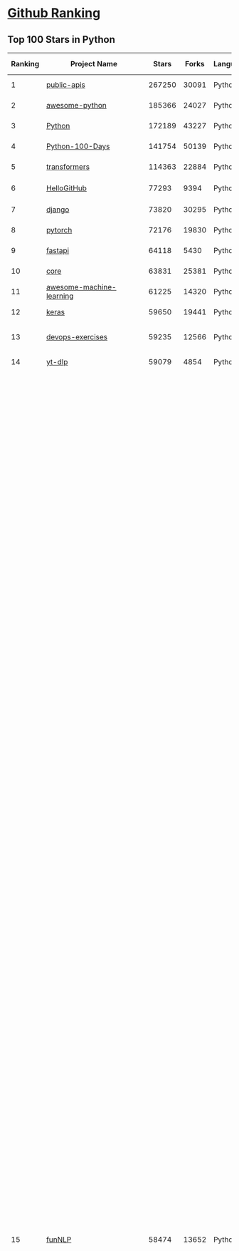 [Github Ranking](../README.md)
==========

## Top 100 Stars in Python

| Ranking | Project Name | Stars | Forks | Language | Open Issues | Description | Last Commit |
| ------- | ------------ | ----- | ----- | -------- | ----------- | ----------- | ----------- |
| 1 | [public-apis](https://github.com/public-apis/public-apis) | 267250 | 30091 | Python | 2 | A collective list of free APIs | 2023-11-02T02:32:40Z |
| 2 | [awesome-python](https://github.com/vinta/awesome-python) | 185366 | 24027 | Python | 0 | A curated list of awesome Python frameworks, libraries, software and resources | 2023-10-17T08:58:04Z |
| 3 | [Python](https://github.com/TheAlgorithms/Python) | 172189 | 43227 | Python | 24 | All Algorithms implemented in Python | 2023-11-01T18:20:20Z |
| 4 | [Python-100-Days](https://github.com/jackfrued/Python-100-Days) | 141754 | 50139 | Python | 509 | Python - 100天从新手到大师 | 2023-10-30T05:38:01Z |
| 5 | [transformers](https://github.com/huggingface/transformers) | 114363 | 22884 | Python | 675 | 🤗 Transformers: State-of-the-art Machine Learning for Pytorch, TensorFlow, and JAX. | 2023-11-02T09:52:47Z |
| 6 | [HelloGitHub](https://github.com/521xueweihan/HelloGitHub) | 77293 | 9394 | Python | 121 | :octocat: 分享 GitHub 上有趣、入门级的开源项目。Share interesting, entry-level open source projects on GitHub. | 2023-10-27T05:33:41Z |
| 7 | [django](https://github.com/django/django) | 73820 | 30295 | Python | 0 | The Web framework for perfectionists with deadlines. | 2023-11-02T09:43:12Z |
| 8 | [pytorch](https://github.com/pytorch/pytorch) | 72176 | 19830 | Python | 12248 | Tensors and Dynamic neural networks in Python with strong GPU acceleration | 2023-11-02T09:57:04Z |
| 9 | [fastapi](https://github.com/tiangolo/fastapi) | 64118 | 5430 | Python | 30 | FastAPI framework, high performance, easy to learn, fast to code, ready for production | 2023-11-02T09:18:24Z |
| 10 | [core](https://github.com/home-assistant/core) | 63831 | 25381 | Python | 2095 | :house_with_garden: Open source home automation that puts local control and privacy first. | 2023-11-02T09:57:02Z |
| 11 | [awesome-machine-learning](https://github.com/josephmisiti/awesome-machine-learning) | 61225 | 14320 | Python | 0 | A curated list of awesome Machine Learning frameworks, libraries and software. | 2023-10-30T15:31:36Z |
| 12 | [keras](https://github.com/keras-team/keras) | 59650 | 19441 | Python | 110 | Deep Learning for humans | 2023-11-02T07:22:02Z |
| 13 | [devops-exercises](https://github.com/bregman-arie/devops-exercises) | 59235 | 12566 | Python | 20 | Linux, Jenkins, AWS, SRE, Prometheus, Docker, Python, Ansible, Git, Kubernetes, Terraform, OpenStack, SQL, NoSQL, Azure, GCP, DNS, Elastic, Network, Virtualization. DevOps Interview Questions | 2023-10-25T19:00:09Z |
| 14 | [yt-dlp](https://github.com/yt-dlp/yt-dlp) | 59079 | 4854 | Python | 1170 | A youtube-dl fork with additional features and fixes | 2023-11-01T23:03:43Z |
| 15 | [funNLP](https://github.com/fighting41love/funNLP) | 58474 | 13652 | Python | 18 | 中英文敏感词、语言检测、中外手机/电话归属地/运营商查询、名字推断性别、手机号抽取、身份证抽取、邮箱抽取、中日文人名库、中文缩写库、拆字词典、词汇情感值、停用词、反动词表、暴恐词表、繁简体转换、英文模拟中文发音、汪峰歌词生成器、职业名称词库、同义词库、反义词库、否定词库、汽车品牌词库、汽车零件词库、连续英文切割、各种中文词向量、公司名字大全、古诗词库、IT词库、财经词库、成语词库、地名词库、历史名人词库、诗词词库、医学词库、饮食词库、法律词库、汽车词库、动物词库、中文聊天语料、中文谣言数据、百度中文问答数据集、句子相似度匹配算法集合、bert资源、文本生成&摘要相关工具、cocoNLP信息抽取工具、国内电话号码正则匹配、清华大学XLORE:中英文跨语言百科知识图谱、清华大学人工智能技术系列报告、自然语言生成、NLU太难了系列、自动对联数据及机器人、用户名黑名单列表、罪名法务名词及分类模型、微信公众号语料、cs224n深度学习自然语言处理课程、中文手写汉字识别、中文自然语言处理 语料/数据集、变量命名神器、分词语料库+代码、任务型对话英文数据集、ASR 语音数据集 + 基于深度学习的中文语音识别系统、笑声检测器、Microsoft多语言数字/单位/如日期时间识别包、中华新华字典数据库及api(包括常用歇后语、成语、词语和汉字)、文档图谱自动生成、SpaCy 中文模型、Common Voice语音识别数据集新版、神经网络关系抽取、基于bert的命名实体识别、关键词(Keyphrase)抽取包pke、基于医疗领域知识图谱的问答系统、基于依存句法与语义角色标注的事件三元组抽取、依存句法分析4万句高质量标注数据、cnocr：用来做中文OCR的Python3包、中文人物关系知识图谱项目、中文nlp竞赛项目及代码汇总、中文字符数据、speech-aligner: 从“人声语音”及其“语言文本”产生音素级别时间对齐标注的工具、AmpliGraph: 知识图谱表示学习(Python)库：知识图谱概念链接预测、Scattertext 文本可视化(python)、语言/知识表示工具：BERT & ERNIE、中文对比英文自然语言处理NLP的区别综述、Synonyms中文近义词工具包、HarvestText领域自适应文本挖掘工具（新词发现-情感分析-实体链接等）、word2word：(Python)方便易用的多语言词-词对集：62种语言/3,564个多语言对、语音识别语料生成工具：从具有音频/字幕的在线视频创建自动语音识别(ASR)语料库、构建医疗实体识别的模型（包含词典和语料标注）、单文档非监督的关键词抽取、Kashgari中使用gpt-2语言模型、开源的金融投资数据提取工具、文本自动摘要库TextTeaser: 仅支持英文、人民日报语料处理工具集、一些关于自然语言的基本模型、基于14W歌曲知识库的问答尝试--功能包括歌词接龙and已知歌词找歌曲以及歌曲歌手歌词三角关系的问答、基于Siamese bilstm模型的相似句子判定模型并提供训练数据集和测试数据集、用Transformer编解码模型实现的根据Hacker News文章标题自动生成评论、用BERT进行序列标记和文本分类的模板代码、LitBank：NLP数据集——支持自然语言处理和计算人文学科任务的100部带标记英文小说语料、百度开源的基准信息抽取系统、虚假新闻数据集、Facebook: LAMA语言模型分析，提供Transformer-XL/BERT/ELMo/GPT预训练语言模型的统一访问接口、CommonsenseQA：面向常识的英文QA挑战、中文知识图谱资料、数据及工具、各大公司内部里大牛分享的技术文档 PDF 或者 PPT、自然语言生成SQL语句（英文）、中文NLP数据增强（EDA）工具、英文NLP数据增强工具 、基于医药知识图谱的智能问答系统、京东商品知识图谱、基于mongodb存储的军事领域知识图谱问答项目、基于远监督的中文关系抽取、语音情感分析、中文ULMFiT-情感分析-文本分类-语料及模型、一个拍照做题程序、世界各国大规模人名库、一个利用有趣中文语料库 qingyun 训练出来的中文聊天机器人、中文聊天机器人seqGAN、省市区镇行政区划数据带拼音标注、教育行业新闻语料库包含自动文摘功能、开放了对话机器人-知识图谱-语义理解-自然语言处理工具及数据、中文知识图谱：基于百度百科中文页面-抽取三元组信息-构建中文知识图谱、masr: 中文语音识别-提供预训练模型-高识别率、Python音频数据增广库、中文全词覆盖BERT及两份阅读理解数据、ConvLab：开源多域端到端对话系统平台、中文自然语言处理数据集、基于最新版本rasa搭建的对话系统、基于TensorFlow和BERT的管道式实体及关系抽取、一个小型的证券知识图谱/知识库、复盘所有NLP比赛的TOP方案、OpenCLaP：多领域开源中文预训练语言模型仓库、UER：基于不同语料+编码器+目标任务的中文预训练模型仓库、中文自然语言处理向量合集、基于金融-司法领域(兼有闲聊性质)的聊天机器人、g2pC：基于上下文的汉语读音自动标记模块、Zincbase 知识图谱构建工具包、诗歌质量评价/细粒度情感诗歌语料库、快速转化「中文数字」和「阿拉伯数字」、百度知道问答语料库、基于知识图谱的问答系统、jieba_fast 加速版的jieba、正则表达式教程、中文阅读理解数据集、基于BERT等最新语言模型的抽取式摘要提取、Python利用深度学习进行文本摘要的综合指南、知识图谱深度学习相关资料整理、维基大规模平行文本语料、StanfordNLP 0.2.0：纯Python版自然语言处理包、NeuralNLP-NeuralClassifier：腾讯开源深度学习文本分类工具、端到端的封闭域对话系统、中文命名实体识别：NeuroNER vs. BertNER、新闻事件线索抽取、2019年百度的三元组抽取比赛：“科学空间队”源码、基于依存句法的开放域文本知识三元组抽取和知识库构建、中文的GPT2训练代码、ML-NLP - 机器学习(Machine Learning)NLP面试中常考到的知识点和代码实现、nlp4han:中文自然语言处理工具集(断句/分词/词性标注/组块/句法分析/语义分析/NER/N元语法/HMM/代词消解/情感分析/拼写检查、XLM：Facebook的跨语言预训练语言模型、用基于BERT的微调和特征提取方法来进行知识图谱百度百科人物词条属性抽取、中文自然语言处理相关的开放任务-数据集-当前最佳结果、CoupletAI - 基于CNN+Bi-LSTM+Attention 的自动对对联系统、抽象知识图谱、MiningZhiDaoQACorpus - 580万百度知道问答数据挖掘项目、brat rapid annotation tool: 序列标注工具、大规模中文知识图谱数据：1.4亿实体、数据增强在机器翻译及其他nlp任务中的应用及效果、allennlp阅读理解:支持多种数据和模型、PDF表格数据提取工具 、 Graphbrain：AI开源软件库和科研工具，目的是促进自动意义提取和文本理解以及知识的探索和推断、简历自动筛选系统、基于命名实体识别的简历自动摘要、中文语言理解测评基准，包括代表性的数据集&基准模型&语料库&排行榜、树洞 OCR 文字识别 、从包含表格的扫描图片中识别表格和文字、语声迁移、Python口语自然语言处理工具集(英文)、 similarity：相似度计算工具包，java编写、海量中文预训练ALBERT模型 、Transformers 2.0 、基于大规模音频数据集Audioset的音频增强 、Poplar：网页版自然语言标注工具、图片文字去除，可用于漫画翻译 、186种语言的数字叫法库、Amazon发布基于知识的人-人开放领域对话数据集 、中文文本纠错模块代码、繁简体转换 、 Python实现的多种文本可读性评价指标、类似于人名/地名/组织机构名的命名体识别数据集 、东南大学《知识图谱》研究生课程(资料)、. 英文拼写检查库 、 wwsearch是企业微信后台自研的全文检索引擎、CHAMELEON：深度学习新闻推荐系统元架构 、 8篇论文梳理BERT相关模型进展与反思、DocSearch：免费文档搜索引擎、 LIDA：轻量交互式对话标注工具 、aili - the fastest in-memory index in the East 东半球最快并发索引 、知识图谱车音工作项目、自然语言生成资源大全 、中日韩分词库mecab的Python接口库、中文文本摘要/关键词提取、汉字字符特征提取器 (featurizer)，提取汉字的特征（发音特征、字形特征）用做深度学习的特征、中文生成任务基准测评 、中文缩写数据集、中文任务基准测评 - 代表性的数据集-基准(预训练)模型-语料库-baseline-工具包-排行榜、PySS3：面向可解释AI的SS3文本分类器机器可视化工具 、中文NLP数据集列表、COPE - 格律诗编辑程序、doccano：基于网页的开源协同多语言文本标注工具 、PreNLP：自然语言预处理库、简单的简历解析器，用来从简历中提取关键信息、用于中文闲聊的GPT2模型：GPT2-chitchat、基于检索聊天机器人多轮响应选择相关资源列表(Leaderboards、Datasets、Papers)、(Colab)抽象文本摘要实现集锦(教程 、词语拼音数据、高效模糊搜索工具、NLP数据增广资源集、微软对话机器人框架 、 GitHub Typo Corpus：大规模GitHub多语言拼写错误/语法错误数据集、TextCluster：短文本聚类预处理模块 Short text cluster、面向语音识别的中文文本规范化、BLINK：最先进的实体链接库、BertPunc：基于BERT的最先进标点修复模型、Tokenizer：快速、可定制的文本词条化库、中文语言理解测评基准，包括代表性的数据集、基准(预训练)模型、语料库、排行榜、spaCy 医学文本挖掘与信息提取 、 NLP任务示例项目代码集、 python拼写检查库、chatbot-list - 行业内关于智能客服、聊天机器人的应用和架构、算法分享和介绍、语音质量评价指标(MOSNet, BSSEval, STOI, PESQ, SRMR)、 用138GB语料训练的法文RoBERTa预训练语言模型 、BERT-NER-Pytorch：三种不同模式的BERT中文NER实验、无道词典 - 有道词典的命令行版本，支持英汉互查和在线查询、2019年NLP亮点回顾、 Chinese medical dialogue data 中文医疗对话数据集 、最好的汉字数字(中文数字)-阿拉伯数字转换工具、 基于百科知识库的中文词语多词义/义项获取与特定句子词语语义消歧、awesome-nlp-sentiment-analysis - 情感分析、情绪原因识别、评价对象和评价词抽取、LineFlow：面向所有深度学习框架的NLP数据高效加载器、中文医学NLP公开资源整理 、MedQuAD：(英文)医学问答数据集、将自然语言数字串解析转换为整数和浮点数、Transfer Learning in Natural Language Processing (NLP) 、面向语音识别的中文/英文发音辞典、Tokenizers：注重性能与多功能性的最先进分词器、CLUENER 细粒度命名实体识别 Fine Grained Named Entity Recognition、 基于BERT的中文命名实体识别、中文谣言数据库、NLP数据集/基准任务大列表、nlp相关的一些论文及代码, 包括主题模型、词向量(Word Embedding)、命名实体识别(NER)、文本分类(Text Classificatin)、文本生成(Text Generation)、文本相似性(Text Similarity)计算等，涉及到各种与nlp相关的算法，基于keras和tensorflow 、Python文本挖掘/NLP实战示例、 Blackstone：面向非结构化法律文本的spaCy pipeline和NLP模型通过同义词替换实现文本“变脸” 、中文 预训练 ELECTREA 模型: 基于对抗学习 pretrain Chinese Model 、albert-chinese-ner - 用预训练语言模型ALBERT做中文NER 、基于GPT2的特定主题文本生成/文本增广、开源预训练语言模型合集、多语言句向量包、编码、标记和实现：一种可控高效的文本生成方法、 英文脏话大列表 、attnvis：GPT2、BERT等transformer语言模型注意力交互可视化、CoVoST：Facebook发布的多语种语音-文本翻译语料库，包括11种语言(法语、德语、荷兰语、俄语、西班牙语、意大利语、土耳其语、波斯语、瑞典语、蒙古语和中文)的语音、文字转录及英文译文、Jiagu自然语言处理工具 - 以BiLSTM等模型为基础，提供知识图谱关系抽取 中文分词 词性标注 命名实体识别 情感分析 新词发现 关键词 文本摘要 文本聚类等功能、用unet实现对文档表格的自动检测，表格重建、NLP事件提取文献资源列表 、 金融领域自然语言处理研究资源大列表、CLUEDatasetSearch - 中英文NLP数据集：搜索所有中文NLP数据集，附常用英文NLP数据集 、medical_NER - 中文医学知识图谱命名实体识别 、(哈佛)讲因果推理的免费书、知识图谱相关学习资料/数据集/工具资源大列表、Forte：灵活强大的自然语言处理pipeline工具集 、Python字符串相似性算法库、PyLaia：面向手写文档分析的深度学习工具包、TextFooler：针对文本分类/推理的对抗文本生成模块、Haystack：灵活、强大的可扩展问答(QA)框架、中文关键短语抽取工具 | 2023-08-24T08:47:15Z |
| 16 | [cpython](https://github.com/python/cpython) | 56447 | 28065 | Python | 7016 | The Python programming language | 2023-11-02T09:16:34Z |
| 17 | [scikit-learn](https://github.com/scikit-learn/scikit-learn) | 56293 | 24825 | Python | 1628 | scikit-learn: machine learning in Python | 2023-11-02T09:21:53Z |
| 18 | [manim](https://github.com/3b1b/manim) | 54521 | 5528 | Python | 374 | Animation engine for explanatory math videos | 2023-10-03T10:12:48Z |
| 19 | [PayloadsAllTheThings](https://github.com/swisskyrepo/PayloadsAllTheThings) | 52073 | 13458 | Python | 0 | A list of useful payloads and bypass for Web Application Security and Pentest/CTF | 2023-11-01T15:32:46Z |
| 20 | [requests](https://github.com/psf/requests) | 50489 | 9224 | Python | 197 | A simple, yet elegant, HTTP library. | 2023-10-31T17:06:40Z |
| 21 | [manim](https://github.com/3b1b/manim) | 54521 | 5528 | Python | 374 | Animation engine for explanatory math videos | 2023-10-03T10:12:48Z |
| 22 | [requests](https://github.com/psf/requests) | 50489 | 9224 | Python | 197 | A simple, yet elegant, HTTP library. | 2023-10-31T17:06:40Z |
| 23 | [d2l-zh](https://github.com/d2l-ai/d2l-zh) | 50290 | 9811 | Python | 0 | 《动手学深度学习》：面向中文读者、能运行、可讨论。中英文版被70多个国家的500多所大学用于教学。 | 2023-10-28T04:18:23Z |
| 24 | [scrapy](https://github.com/scrapy/scrapy) | 49099 | 10272 | Python | 454 | Scrapy, a fast high-level web crawling & scraping framework for Python. | 2023-10-31T23:34:00Z |
| 25 | [Real-Time-Voice-Cloning](https://github.com/CorentinJ/Real-Time-Voice-Cloning) | 48491 | 8284 | Python | 162 | Clone a voice in 5 seconds to generate arbitrary speech in real-time | 2023-10-29T20:46:40Z |
| 26 | [you-get](https://github.com/soimort/you-get) | 48397 | 9342 | Python | 0 | :arrow_double_down: Dumb downloader that scrapes the web | 2023-08-03T15:10:18Z |
| 27 | [faceswap](https://github.com/deepfakes/faceswap) | 47409 | 12729 | Python | 15 | Deepfakes Software For All | 2023-10-24T22:47:28Z |
| 28 | [whisper](https://github.com/openai/whisper) | 47121 | 5410 | Python | 0 | Robust Speech Recognition via Large-Scale Weak Supervision | 2023-11-01T22:23:16Z |
| 29 | [gpt-engineer](https://github.com/AntonOsika/gpt-engineer) | 45283 | 7411 | Python | 19 | Specify what you want it to build, the AI asks for clarification, and then builds it. | 2023-11-01T09:35:15Z |
| 30 | [rich](https://github.com/Textualize/rich) | 45269 | 1674 | Python | 136 | Rich is a Python library for rich text and beautiful formatting in the terminal. | 2023-11-01T17:44:59Z |
| 31 | [gpt_academic](https://github.com/binary-husky/gpt_academic) | 44742 | 5868 | Python | 290 | 为ChatGPT/GLM提供实用化交互界面，特别优化论文阅读/润色/写作体验，模块化设计，支持自定义快捷按钮&函数插件，支持Python和C++等项目剖析&自译解功能，PDF/LaTex论文翻译&总结功能，支持并行问询多种LLM模型，支持chatglm2等本地模型。兼容文心一言, moss, llama2, rwkv, claude2, 通义千问, 书生, 讯飞星火等。 | 2023-11-02T03:36:40Z |
| 32 | [llama](https://github.com/facebookresearch/llama) | 44454 | 7507 | Python | 248 | Inference code for LLaMA models | 2023-11-02T04:42:14Z |
| 33 | [sherlock](https://github.com/sherlock-project/sherlock) | 44230 | 5507 | Python | 62 | 🔎 Hunt down social media accounts by username across social networks | 2023-11-01T18:30:52Z |
| 34 | [openpilot](https://github.com/commaai/openpilot) | 43753 | 7874 | Python | 229 | openpilot is an open source driver assistance system. openpilot performs the functions of Automated Lane Centering and Adaptive Cruise Control for 250+ supported car makes and models. | 2023-11-02T09:06:44Z |
| 35 | [DeepFaceLab](https://github.com/iperov/DeepFaceLab) | 43127 | 9692 | Python | 541 | DeepFaceLab is the leading software for creating deepfakes. | 2023-10-24T10:56:48Z |
| 36 | [yolov5](https://github.com/ultralytics/yolov5) | 42762 | 14858 | Python | 147 | YOLOv5 🚀 in PyTorch > ONNX > CoreML > TFLite | 2023-11-02T10:00:36Z |
| 37 | [hackingtool](https://github.com/Z4nzu/hackingtool) | 40565 | 4482 | Python | 17 | ALL IN ONE Hacking Tool For Hackers | 2023-10-29T18:21:43Z |
| 38 | [CppCoreGuidelines](https://github.com/isocpp/CppCoreGuidelines) | 40110 | 5386 | Python | 234 | The C++ Core Guidelines are a set of tried-and-true guidelines, rules, and best practices about coding in C++ | 2023-10-27T17:54:30Z |
| 39 | [privateGPT](https://github.com/imartinez/privateGPT) | 39425 | 5239 | Python | 461 | Interact with your documents using the power of GPT, 100% privately, no data leaks | 2023-10-31T21:15:55Z |
| 40 | [python-patterns](https://github.com/faif/python-patterns) | 38341 | 6938 | Python | 11 | A collection of design patterns/idioms in Python | 2023-08-14T05:45:27Z |
| 41 | [llama](https://github.com/facebookresearch/llama) | 44454 | 7507 | Python | 248 | Inference code for LLaMA models | 2023-11-02T04:42:14Z |
| 42 | [sherlock](https://github.com/sherlock-project/sherlock) | 44230 | 5507 | Python | 62 | 🔎 Hunt down social media accounts by username across social networks | 2023-11-01T18:30:52Z |
| 43 | [openpilot](https://github.com/commaai/openpilot) | 43753 | 7874 | Python | 229 | openpilot is an open source driver assistance system. openpilot performs the functions of Automated Lane Centering and Adaptive Cruise Control for 250+ supported car makes and models. | 2023-11-02T09:06:44Z |
| 44 | [DeepFaceLab](https://github.com/iperov/DeepFaceLab) | 43127 | 9692 | Python | 541 | DeepFaceLab is the leading software for creating deepfakes. | 2023-10-24T10:56:48Z |
| 45 | [yolov5](https://github.com/ultralytics/yolov5) | 42762 | 14858 | Python | 147 | YOLOv5 🚀 in PyTorch > ONNX > CoreML > TFLite | 2023-11-02T10:00:36Z |
| 46 | [hackingtool](https://github.com/Z4nzu/hackingtool) | 40565 | 4482 | Python | 17 | ALL IN ONE Hacking Tool For Hackers | 2023-10-29T18:21:43Z |
| 47 | [pandas](https://github.com/pandas-dev/pandas) | 40194 | 16867 | Python | 3565 | Flexible and powerful data analysis / manipulation library for Python, providing labeled data structures similar to R data.frame objects, statistical functions, and much more | 2023-11-02T09:28:06Z |
| 48 | [CppCoreGuidelines](https://github.com/isocpp/CppCoreGuidelines) | 40110 | 5386 | Python | 234 | The C++ Core Guidelines are a set of tried-and-true guidelines, rules, and best practices about coding in C++ | 2023-10-27T17:54:30Z |
| 49 | [privateGPT](https://github.com/imartinez/privateGPT) | 39425 | 5239 | Python | 461 | Interact with your documents using the power of GPT, 100% privately, no data leaks | 2023-10-31T21:15:55Z |
| 50 | [python-patterns](https://github.com/faif/python-patterns) | 38341 | 6938 | Python | 11 | A collection of design patterns/idioms in Python | 2023-08-14T05:45:27Z |
| 51 | [ailearning](https://github.com/apachecn/ailearning) | 36763 | 11356 | Python | 3 | AiLearning：数据分析+机器学习实战+线性代数+PyTorch+NLTK+TF2 | 2023-07-21T08:56:46Z |
| 52 | [Deep-Learning-Papers-Reading-Roadmap](https://github.com/floodsung/Deep-Learning-Papers-Reading-Roadmap) | 36582 | 7344 | Python | 49 | Deep Learning papers reading roadmap for anyone who are eager to learn this amazing tech! | 2022-11-27T13:18:32Z |
| 53 | [cheat.sh](https://github.com/chubin/cheat.sh) | 36272 | 1770 | Python | 107 | the only cheat sheet you need | 2023-06-16T02:41:55Z |
| 54 | [bert](https://github.com/google-research/bert) | 35604 | 9435 | Python | 780 | TensorFlow code and pre-trained models for BERT | 2023-10-24T05:28:17Z |
| 55 | [Open-Assistant](https://github.com/LAION-AI/Open-Assistant) | 35581 | 3198 | Python | 234 | OpenAssistant is a chat-based assistant that understands tasks, can interact with third-party systems, and retrieve information dynamically to do so. | 2023-10-30T18:57:20Z |
| 56 | [interview_internal_reference](https://github.com/0voice/interview_internal_reference) | 35547 | 9408 | Python | 27 | 2023年最新总结，阿里，腾讯，百度，美团，头条等技术面试题目，以及答案，专家出题人分析汇总。 | 2023-05-17T07:20:27Z |
| 57 | [sentry](https://github.com/getsentry/sentry) | 35479 | 4006 | Python | 1520 | Developer-first error tracking and performance monitoring | 2023-11-02T10:01:30Z |
| 58 | [black](https://github.com/psf/black) | 35289 | 2319 | Python | 348 | The uncompromising Python code formatter | 2023-11-02T06:05:38Z |
| 59 | [ChatGLM-6B](https://github.com/THUDM/ChatGLM-6B) | 35254 | 4749 | Python | 492 | ChatGLM-6B: An Open Bilingual Dialogue Language Model \| 开源双语对话语言模型 | 2023-11-02T03:16:31Z |
| 60 | [ColossalAI](https://github.com/hpcaitech/ColossalAI) | 35127 | 4009 | Python | 301 | Making large AI models cheaper, faster and more accessible | 2023-11-02T09:59:10Z |
| 61 | [wtfpython](https://github.com/satwikkansal/wtfpython) | 34432 | 2678 | Python | 61 | What the f*ck Python? 😱 | 2023-10-07T19:55:20Z |
| 62 | [TaskMatrix](https://github.com/microsoft/TaskMatrix) | 34252 | 3353 | Python | 207 | None | 2023-10-30T20:16:43Z |
| 63 | [PaddleOCR](https://github.com/PaddlePaddle/PaddleOCR) | 34232 | 6799 | Python | 924 | Awesome multilingual OCR toolkits based on PaddlePaddle (practical ultra lightweight OCR system, support 80+ languages recognition, provide data annotation and synthesis tools, support training and deployment among server, mobile, embedded and IoT devices) | 2023-11-02T07:50:12Z |
| 64 | [DragGAN](https://github.com/XingangPan/DragGAN) | 33644 | 3790 | Python | 124 | Official Code for DragGAN (SIGGRAPH 2023) | 2023-10-26T13:20:19Z |
| 65 | [python-cheatsheet](https://github.com/gto76/python-cheatsheet) | 33628 | 6187 | Python | 7 | Comprehensive Python Cheatsheet | 2023-10-16T16:33:18Z |
| 66 | [shadowsocks](https://github.com/shadowsocks/shadowsocks) | 33450 | 18997 | Python | 0 | None | 2023-10-03T14:22:29Z |
| 67 | [gym](https://github.com/openai/gym) | 32979 | 8639 | Python | 69 | A toolkit for developing and comparing reinforcement learning algorithms. | 2023-10-22T22:49:37Z |
| 68 | [12306](https://github.com/testerSunshine/12306) | 32806 | 9748 | Python | 224 | 12306智能刷票，订票 | 2023-04-02T03:19:43Z |
| 69 | [GFPGAN](https://github.com/TencentARC/GFPGAN) | 32745 | 5326 | Python | 264 | GFPGAN aims at developing Practical Algorithms for Real-world Face Restoration. | 2023-09-13T19:53:35Z |
| 70 | [mitmproxy](https://github.com/mitmproxy/mitmproxy) | 32667 | 3840 | Python | 275 | An interactive TLS-capable intercepting HTTP proxy for penetration testers and software developers. | 2023-11-02T09:52:46Z |
| 71 | [airflow](https://github.com/apache/airflow) | 32259 | 13090 | Python | 758 | Apache Airflow - A platform to programmatically author, schedule, and monitor workflows | 2023-11-02T09:55:50Z |
| 72 | [XX-Net](https://github.com/XX-net/XX-Net) | 32252 | 7830 | Python | 7875 | A proxy tool to bypass GFW. | 2023-10-29T06:07:37Z |
| 73 | [diagrams](https://github.com/mingrammer/diagrams) | 31892 | 2086 | Python | 276 | :art: Diagram as Code for prototyping cloud system architectures | 2023-10-31T19:16:17Z |
| 74 | [MockingBird](https://github.com/babysor/MockingBird) | 31625 | 4831 | Python | 445 | 🚀AI拟声: 5秒内克隆您的声音并生成任意语音内容 Clone a voice in 5 seconds to generate arbitrary speech in real-time | 2023-09-05T15:15:09Z |
| 75 | [jieba](https://github.com/fxsjy/jieba) | 31463 | 6738 | Python | 615 | 结巴中文分词 | 2022-07-17T00:34:33Z |
| 76 | [open-interpreter](https://github.com/KillianLucas/open-interpreter) | 31432 | 2736 | Python | 128 | OpenAI's Code Interpreter in your terminal, running locally | 2023-11-02T08:25:56Z |
| 77 | [stablediffusion](https://github.com/Stability-AI/stablediffusion) | 31146 | 4121 | Python | 191 | High-Resolution Image Synthesis with Latent Diffusion Models | 2023-10-05T01:28:17Z |
| 78 | [HanLP](https://github.com/hankcs/HanLP) | 30652 | 8900 | Python | 7 | 中文分词 词性标注 命名实体识别 依存句法分析 成分句法分析 语义依存分析 语义角色标注 指代消解 风格转换 语义相似度 新词发现 关键词短语提取 自动摘要 文本分类聚类 拼音简繁转换 自然语言处理 | 2023-10-20T06:09:48Z |
| 79 | [certbot](https://github.com/certbot/certbot) | 30328 | 3416 | Python | 215 | Certbot is EFF's tool to obtain certs from Let's Encrypt and (optionally) auto-enable HTTPS on your server.  It can also act as a client for any other CA that uses the ACME protocol. | 2023-11-01T18:36:34Z |
| 80 | [MetaGPT](https://github.com/geekan/MetaGPT) | 30242 | 3515 | Python | 146 | 🌟 The Multi-Agent Framework: Given one line Requirement, return PRD, Design, Tasks, Repo | 2023-11-02T08:28:03Z |
| 81 | [fairseq](https://github.com/facebookresearch/fairseq) | 27866 | 6205 | Python | 1015 | Facebook AI Research Sequence-to-Sequence Toolkit written in Python. | 2023-11-02T00:08:24Z |
| 82 | [pytorch-tutorial](https://github.com/yunjey/pytorch-tutorial) | 27855 | 7890 | Python | 65 | PyTorch Tutorial for Deep Learning Researchers | 2023-08-15T10:17:50Z |
| 83 | [spaCy](https://github.com/explosion/spaCy) | 27500 | 4314 | Python | 75 | 💫 Industrial-strength Natural Language Processing (NLP) in Python | 2023-10-31T21:08:12Z |
| 84 | [ChatGPT](https://github.com/acheong08/ChatGPT) | 27432 | 4693 | Python | 11 | Reverse engineered ChatGPT API | 2023-08-02T06:02:10Z |
| 85 | [poetry](https://github.com/python-poetry/poetry) | 27212 | 2125 | Python | 585 | Python packaging and dependency management made easy | 2023-11-01T20:06:10Z |
| 86 | [stanford_alpaca](https://github.com/tatsu-lab/stanford_alpaca) | 27163 | 3874 | Python | 159 | Code and documentation to train Stanford's Alpaca models, and generate the data. | 2023-06-07T06:54:43Z |
| 87 | [detectron2](https://github.com/facebookresearch/detectron2) | 27035 | 7104 | Python | 363 | Detectron2 is a platform for object detection, segmentation and other visual recognition tasks. | 2023-11-01T16:05:26Z |
| 88 | [30-Days-Of-Python](https://github.com/Asabeneh/30-Days-Of-Python) | 26783 | 5821 | Python | 21 | 30 days of Python programming challenge is a step-by-step guide to learn the Python programming language in 30 days. This challenge may take more than100 days, follow your own pace.  These videos may help too: https://www.youtube.com/channel/UC7PNRuno1rzYPb1xLa4yktw | 2023-10-27T13:07:43Z |
| 89 | [django-rest-framework](https://github.com/encode/django-rest-framework) | 26549 | 6783 | Python | 70 | Web APIs for Django. 🎸 | 2023-10-31T01:48:34Z |
| 90 | [tqdm](https://github.com/tqdm/tqdm) | 26141 | 1337 | Python | 368 | :zap: A Fast, Extensible Progress Bar for Python and CLI | 2023-10-31T16:45:10Z |
| 91 | [text-generation-webui](https://github.com/oobabooga/text-generation-webui) | 26136 | 3504 | Python | 304 | A Gradio web UI for Large Language Models. Supports transformers, GPTQ, AWQ, EXL2, llama.cpp (GGUF), Llama models. | 2023-11-01T16:55:57Z |
| 92 | [mmdetection](https://github.com/open-mmlab/mmdetection) | 25953 | 8973 | Python | 1020 | OpenMMLab Detection Toolbox and Benchmark | 2023-11-01T09:33:16Z |
| 93 | [data-science-ipython-notebooks](https://github.com/donnemartin/data-science-ipython-notebooks) | 25740 | 7683 | Python | 17 | Data science Python notebooks: Deep learning (TensorFlow, Theano, Caffe, Keras), scikit-learn, Kaggle, big data (Spark, Hadoop MapReduce, HDFS), matplotlib, pandas, NumPy, SciPy, Python essentials, AWS, and various command lines. | 2023-10-10T23:01:07Z |
| 94 | [nanoGPT](https://github.com/karpathy/nanoGPT) | 25736 | 3548 | Python | 152 | The simplest, fastest repository for training/finetuning medium-sized GPTs. | 2023-10-30T15:13:01Z |
| 95 | [python-fire](https://github.com/google/python-fire) | 25442 | 1462 | Python | 122 | Python Fire is a library for automatically generating command line interfaces (CLIs) from absolutely any Python object. | 2023-10-08T11:01:26Z |
| 96 | [jax](https://github.com/google/jax) | 25155 | 2365 | Python | 1279 | Composable transformations of Python+NumPy programs: differentiate, vectorize, JIT to GPU/TPU, and more | 2023-11-02T07:34:30Z |
| 97 | [lightning](https://github.com/Lightning-AI/lightning) | 25017 | 3053 | Python | 656 | Deep learning framework to train, deploy, and ship AI products Lightning fast. | 2023-11-02T07:30:51Z |
| 98 | [CheatSheetSeries](https://github.com/OWASP/CheatSheetSeries) | 25004 | 3564 | Python | 44 | The OWASP Cheat Sheet Series was created to provide a concise collection of high value information on specific application security topics. | 2023-10-29T05:25:31Z |
| 99 | [YouCompleteMe](https://github.com/ycm-core/YouCompleteMe) | 25004 | 2831 | Python | 14 | A code-completion engine for Vim | 2023-10-27T05:39:29Z |
| 100 | [numpy](https://github.com/numpy/numpy) | 24877 | 8737 | Python | 1988 | The fundamental package for scientific computing with Python. | 2023-11-02T05:16:00Z |

